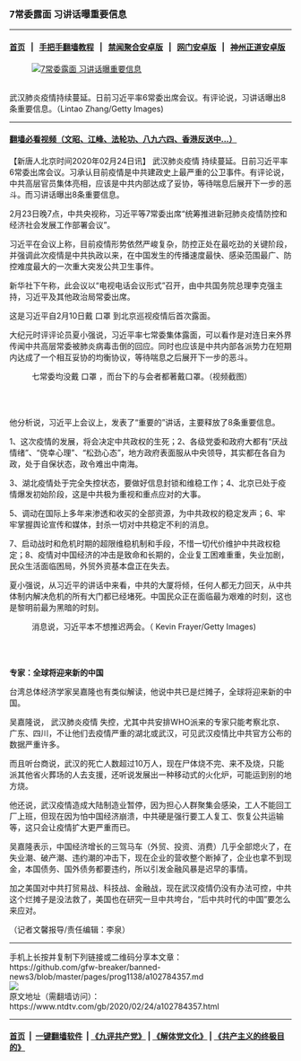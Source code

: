 ### 7常委露面 习讲话曝重要信息
------------------------

#### [首页](https://github.com/gfw-breaker/banned-news3/blob/master/README.md) &nbsp;&nbsp;|&nbsp;&nbsp; [手把手翻墙教程](https://github.com/gfw-breaker/guides/wiki) &nbsp;&nbsp;|&nbsp;&nbsp; [禁闻聚合安卓版](https://github.com/gfw-breaker/bn-android) &nbsp;&nbsp;|&nbsp;&nbsp; [网门安卓版](https://github.com/oGate2/oGate) &nbsp;&nbsp;|&nbsp;&nbsp; [神州正道安卓版](https://github.com/SzzdOgate/update) 



<div><div class="featured_image">
 <a href="https://i.ntdtv.com/assets/uploads/2020/02/GettyImages.jpg" target="_blank">
  <figure>
   <img alt="7常委露面 习讲话曝重要信息" src="https://i.ntdtv.com/assets/uploads/2020/02/GettyImages-800x450.jpg"/>
  </figure><br/>
 </a>
 <span class="caption">
  武汉肺炎疫情持续蔓延。日前习近平率6常委出席会议。有评论说，习讲话曝出8条重要信息。（Lintao Zhang/Getty Images)
 </span>
</div>
</div><hr/>

#### [翻墙必看视频（文昭、江峰、法轮功、八九六四、香港反送中...）](https://github.com/gfw-breaker/banned-news3/blob/master/pages/link3.md)

<div><div class="post_content" itemprop="articleBody">
 <p>
  【新唐人北京时间2020年02月24日讯】
  <ok href="https://www.ntdtv.com/gb/442749.htm">
   武汉肺炎疫情
  </ok>
  持续蔓延。日前习近平率6常委出席会议。习承认目前疫情是中共建政史上最严重的公卫事件。有评论说，中共高层官员集体亮相，应该是中共内部达成了妥协，等待喘息后展开下一步的恶斗。而习讲话曝出8条重要信息。
 </p>
 <p>
  2月23日晚7点，中共央视称，习近平等7常委出席“统筹推进新冠肺炎疫情防控和经济社会发展工作部署会议”。
 </p>
 <p>
  习近平在会议上称，目前疫情形势依然严峻复杂，防控正处在最吃劲的关键阶段，并强调此次疫情是中共执政以来，在中国发生的传播速度最快、感染范围最广、防控难度最大的一次重大突发公共卫生事件。
 </p>
 <p>
  新华社下午称，此会议以“电视电话会议形式”召开，由中共国务院总理李克强主持，习近平及其他政治局常委出席。
 </p>
 <p>
  这是习近平自2月10日戴
  <ok href="https://www.ntdtv.com/gb/口罩.htm">
   口罩
  </ok>
  到北京巡视疫情后首次露面。
 </p>
 <p>
  大纪元时评评论员夏小强说，习近平率七常委集体露面，可以看作是对连日来外界传闻中共高层常委被肺炎病毒击倒的回应。同时也应该是中共内部各派势力在短期内达成了一个相互妥协的均衡协议，等待喘息之后展开下一步的恶斗。
 </p>
 <figure class="wp-caption alignnone" id="attachment_102784090" style="width: 600px">
  <ok href="https://i.ntdtv.com/assets/uploads/2020/02/20200223_15824988996040.jpg">
   <img alt="" class="size-medium wp-image-102784090" src="https://i.ntdtv.com/assets/uploads/2020/02/20200223_15824988996040-600x338.jpg"/>
  </ok>
  <br/><figcaption class="wp-caption-text">
   七常委均没戴
   <ok href="https://www.ntdtv.com/gb/口罩.htm">
    口罩
   </ok>
   ，而台下的与会者都著戴口罩。（视频截图）
  </figcaption><br/>
 </figure><br/>
 <p>
  他分析说，习近平上会议上，发表了“重要的”讲话，主要释放了8条重要信息。
 </p>
 <p>
  1、这次疫情的发展，将会决定中共政权的生死；2、各级党委和政府大都有“厌战情绪”、“侥幸心理”、“松劲心态”，地方政府表面服从中央领导，其实都在各自为政，处于自保状态，政令难出中南海。
 </p>
 <p>
  3、湖北疫情处于完全失控状态，要做好信息封锁和维稳工作；4、北京已处于疫情爆发初始阶段，这是中共极为重视和重点应对的大事。
 </p>
 <p>
  5、调动在国际上多年来渗透和收买的全部资源，为中共政权的稳定发声；6、牢牢掌握舆论宣传和媒体，封杀一切对中共稳定不利的消息。
 </p>
 <p>
  7、启动战时和危机时期的超限维稳机制和手段，不惜一切代价维护中共政权稳定；8、疫情对中国经济的冲击是致命和长期的，企业复工困难重重，失业加剧，民众生活面临困局，外贸外资基本盘正在失去。
 </p>
 <p>
  夏小强说，从习近平的讲话中来看，中共的大厦将倾，任何人都无力回天，从中共体制内解决危机的所有大门都已经堵死。中国民众正在面临最为艰难的时刻，这也是黎明前最为黑暗的时刻。
 </p>
 <figure class="wp-caption alignnone" id="attachment_102783567" style="width: 600px">
  <ok href="https://i.ntdtv.com/assets/uploads/2020/02/GettyImages-1129984778-2-600x338.jpg">
   <img alt="" class="size-medium wp-image-102783567" src="https://i.ntdtv.com/assets/uploads/2020/02/GettyImages-1129984778-2-600x338-600x338.jpg"/>
  </ok>
  <br/><figcaption class="wp-caption-text">
   消息说，习近平本不想推迟两会。（ Kevin Frayer/Getty Images)
  </figcaption><br/>
 </figure><br/>
 <p>
  <strong>
   专家：全球将迎来新的中国
  </strong>
 </p>
 <p>
  台湾总体经济学家吴嘉隆也有类似解读，他说中共已是烂摊子，全球将迎来新的中国。
 </p>
 <p>
  吴嘉隆说，
  <ok href="https://www.ntdtv.com/gb/442749.htm">
   武汉肺炎疫情
  </ok>
  失控，尤其中共安排WHO派来的专家只能考察北京、广东、四川，不让他们去疫情严重的湖北或武汉，可见武汉疫情比中共官方公布的数据严重许多。
 </p>
 <p>
  而且听台商说，武汉的死亡人数超过10万人，现在尸体烧不完、来不及烧，只能派其他省火葬场的人去支援，还听说发展出一种移动式的火化炉，可能运到别的地方烧。
 </p>
 <p>
  他还说，武汉疫情造成大陆制造业暂停，因为担心人群聚集会感染，工人不能回工厂上班，但现在因为怕中国经济崩溃，中共硬是强行要工人复工、恢复公共运输等，这只会让疫情扩大更严重而已。
 </p>
 <p>
  吴嘉隆表示，中国经济增长的三驾马车（外贸、投资、消费）几乎全部熄火了，在失业潮、破产潮、违约潮的冲击下，现在企业的营收整个断掉了，企业也拿不到现金，本国债务、国外债务都要违约，所以引发金融风暴是迟早的事情。
 </p>
 <p>
  加之美国对中共打贸易战、科技战、金融战，现在武汉疫情仍没有办法可控，中共这个烂摊子是没法救了，美国也在研究一旦中共垮台，“后中共时代的中国”要怎么来应对。
 </p>
 <p>
  （记者文馨报导/责任编辑：李泉）
 </p>
 <div class="single_ad">
 </div>
</div>
</div>
<hr/>
手机上长按并复制下列链接或二维码分享本文章：<br/>
https://github.com/gfw-breaker/banned-news3/blob/master/pages/prog1138/a102784357.md <br/>
<a href='https://github.com/gfw-breaker/banned-news3/blob/master/pages/prog1138/a102784357.md'><img src='https://github.com/gfw-breaker/banned-news3/blob/master/pages/prog1138/a102784357.md.png'/></a> <br/>
原文地址（需翻墙访问）：https://www.ntdtv.com/gb/2020/02/24/a102784357.html


------------------------
#### [首页](https://github.com/gfw-breaker/banned-news3/blob/master/README.md) &nbsp;|&nbsp; [一键翻墙软件](https://github.com/gfw-breaker/nogfw/blob/master/README.md) &nbsp;| [《九评共产党》](https://github.com/gfw-breaker/9ping.md/blob/master/README.md#九评之一评共产党是什么) | [《解体党文化》](https://github.com/gfw-breaker/jtdwh.md/blob/master/README.md) | [《共产主义的终极目的》](https://github.com/gfw-breaker/gczydzjmd.md/blob/master/README.md)


<img src='http://gfw-breaker.win/banned-news3/pages/prog1138/a102784357.md' width='0px' height='0px'/>